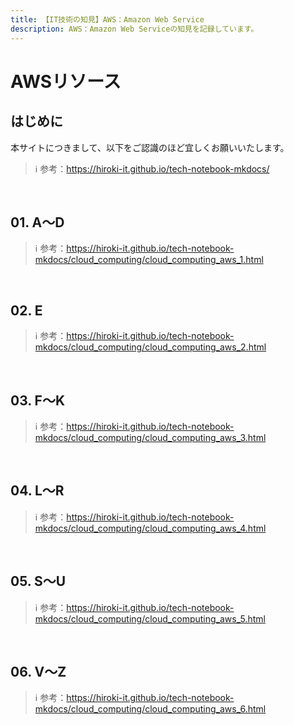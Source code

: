 ```yaml
---
title: 【IT技術の知見】AWS：Amazon Web Service
description: AWS：Amazon Web Serviceの知見を記録しています。
---
```


# AWSリソース

## はじめに

本サイトにつきまして、以下をご認識のほど宜しくお願いいたします。

> ℹ️ 参考：https://hiroki-it.github.io/tech-notebook-mkdocs/

<br>

## 01. A〜D

> ℹ️ 参考：https://hiroki-it.github.io/tech-notebook-mkdocs/cloud_computing/cloud_computing_aws_1.html

<br>

## 02. E

> ℹ️ 参考：https://hiroki-it.github.io/tech-notebook-mkdocs/cloud_computing/cloud_computing_aws_2.html

<br>

## 03. F〜K

> ℹ️ 参考：https://hiroki-it.github.io/tech-notebook-mkdocs/cloud_computing/cloud_computing_aws_3.html

<br>

## 04. L〜R

> ℹ️ 参考：https://hiroki-it.github.io/tech-notebook-mkdocs/cloud_computing/cloud_computing_aws_4.html

<br>

## 05. S〜U

> ℹ️ 参考：https://hiroki-it.github.io/tech-notebook-mkdocs/cloud_computing/cloud_computing_aws_5.html

<br>

## 06. V〜Z

> ℹ️ 参考：https://hiroki-it.github.io/tech-notebook-mkdocs/cloud_computing/cloud_computing_aws_6.html

<br>
